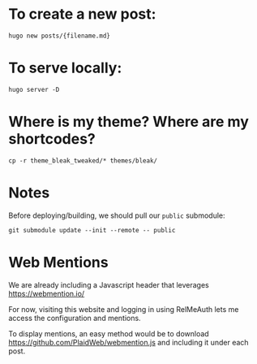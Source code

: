 # To create a new post:
```
hugo new posts/{filename.md}
```

# To serve locally:
```
hugo server -D
```

# Where is my theme? Where are my shortcodes?
```
cp -r theme_bleak_tweaked/* themes/bleak/
```

# Notes

Before deploying/building, we should pull our `public` submodule:
```
git submodule update --init --remote -- public
```

# Web Mentions

We are already including a Javascript header that leverages https://webmention.io/

For now, visiting this website and logging in using RelMeAuth lets me access the configuration and mentions.

To display mentions, an easy method would be to download https://github.com/PlaidWeb/webmention.js and including it under each post.
